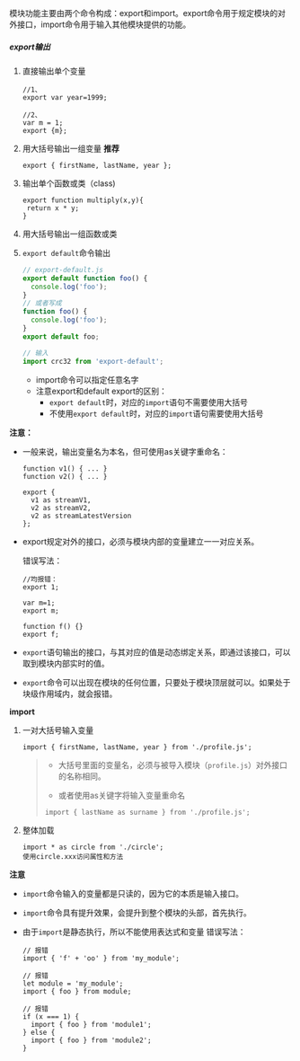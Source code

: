模块功能主要由两个命令构成：export和import。export命令用于规定模块的对外接口，import命令用于输入其他模块提供的功能。

##### export输出

1. 直接输出单个变量

   ```
   //1、
   export var year=1999;
   
   //2、
   var m = 1;
   export {m};
   ```

2. 用大括号输出一组变量 **推荐**

   ```
   export { firstName, lastName, year };
   ```

3. 输出单个函数或类（class)

   ```
   export function multiply(x,y){
   	return x * y;
   }
   ```

4. 用大括号输出一组函数或类

5. `export default`命令输出

   ```javascript
   // export-default.js
   export default function foo() {
     console.log('foo');
   }
   // 或者写成
   function foo() {
     console.log('foo');
   }
   export default foo;
   
   // 输入
   import crc32 from 'export-default'; 
   ```

   - import命令可以指定任意名字
   - 注意export和default export的区别：
     - `export default`时，对应的`import`语句不需要使用大括号
     - 不使用`export default`时，对应的`import`语句需要使用大括号

**注意：**

- 一般来说，输出变量名为本名，但可使用as关键字重命名：

  ```
  function v1() { ... }
  function v2() { ... }
  
  export {
    v1 as streamV1,
    v2 as streamV2,
    v2 as streamLatestVersion
  };
  ```

- export规定对外的接口，必须与模块内部的变量建立一一对应关系。

  错误写法：

  ```
  //均报错：
  export 1;
  
  var m=1;
  export m;
  
  function f() {}
  export f;
  ```

- `export`语句输出的接口，与其对应的值是动态绑定关系，即通过该接口，可以取到模块内部实时的值。

- `export`命令可以出现在模块的任何位置，只要处于模块顶层就可以。如果处于块级作用域内，就会报错。



**import**

1. 一对大括号输入变量

   ```
   import { firstName, lastName, year } from './profile.js';
   ```

   >- 大括号里面的变量名，必须与被导入模块（`profile.js`）对外接口的名称相同。
   >
   >- 或者使用as关键字将输入变量重命名
   >
   >  ```
   >  import { lastName as surname } from './profile.js';
   >  ```

   

2. 整体加载

   ```
   import * as circle from './circle';
   使用circle.xxx访问属性和方法
   ```

   

**注意**

- `import`命令输入的变量都是只读的，因为它的本质是输入接口。

- `import`命令具有提升效果，会提升到整个模块的头部，首先执行。

- 由于`import`是静态执行，所以不能使用表达式和变量
  错误写法：

  ```
  // 报错
  import { 'f' + 'oo' } from 'my_module';
  
  // 报错
  let module = 'my_module';
  import { foo } from module;
  
  // 报错
  if (x === 1) {
    import { foo } from 'module1';
  } else {
    import { foo } from 'module2';
  }
  ```

